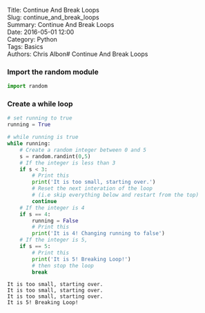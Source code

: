 Title: Continue And Break Loops  
Slug: continue_and_break_loops  
Summary: Continue And Break Loops  
Date: 2016-05-01 12:00  
Category: Python  
Tags: Basics  
Authors: Chris Albon# Continue And Break Loops  

### Import the random module


```python
import random
```

### Create a while loop


```python
# set running to true
running = True
```


```python
# while running is true
while running:
    # Create a random integer between 0 and 5
    s = random.randint(0,5)
    # If the integer is less than 3
    if s < 3:
        # Print this
        print('It is too small, starting over.')
        # Reset the next interation of the loop
        # (i.e skip everything below and restart from the top)
        continue
    # If the integer is 4
    if s == 4:
        running = False
        # Print this
        print('It is 4! Changing running to false')
    # If the integer is 5,
    if s == 5:
        # Print this
        print('It is 5! Breaking Loop!')
        # then stop the loop
        break
```

    It is too small, starting over.
    It is too small, starting over.
    It is too small, starting over.
    It is 5! Breaking Loop!
